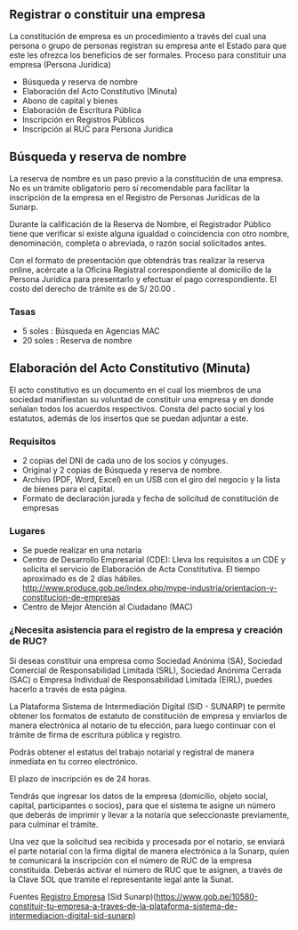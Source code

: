 ## Registrar o constituir una empresa

La constitución de empresa es un procedimiento a través del cual una persona o grupo de personas registran su empresa ante el Estado para que este les ofrezca los beneficios de ser formales. 
Proceso para constituir una empresa (Persona Jurídica)

* Búsqueda y reserva de nombre 
* Elaboración del Acto Constitutivo (Minuta)
* Abono de capital y bienes
* Elaboración de Escritura Pública
* Inscripción en Registros Públicos
* Inscripción al RUC para Persona Jurídica

## Búsqueda y reserva de nombre 

La reserva de nombre es un paso previo a la constitución de una empresa. No es un trámite obligatorio pero sí recomendable para facilitar la inscripción de la empresa en el Registro de Personas Jurídicas de la Sunarp.

Durante la calificación de la Reserva de Nombre, el Registrador Público tiene que verificar si existe alguna igualdad o coincidencia con otro nombre, denominación, completa o abreviada, o razón social solicitados antes. 

Con el formato de presentación que obtendrás tras realizar la reserva online, acércate a la Oficina Registral correspondiente al domicilio de la Persona Jurídica para presentarlo y efectuar el pago correspondiente. El costo del derecho de trámite es de S/ 20.00 .

### Tasas

* 5 soles : Búsqueda en Agencias MAC
* 20 soles : Reserva de nombre

## Elaboración del Acto Constitutivo (Minuta)

El acto constitutivo es un documento en el cual los miembros de una sociedad manifiestan su voluntad de constituir una empresa y en donde señalan todos los acuerdos respectivos. Consta del pacto social y los estatutos, además de los insertos que se puedan adjuntar a este. 

### Requisitos    

* 2 copias del DNI de cada uno de los socios y cónyuges. 
* Original y 2 copias de Búsqueda y reserva de nombre.
* Archivo (PDF, Word, Excel) en un USB con el giro del negocio y la lista de bienes para el capital.
* Formato de declaración jurada y fecha de solicitud de constitución de empresas

### Lugares

* Se puede realizar en una notaria
* Centro de Desarrollo Empresarial (CDE): Lleva los requisitos a un CDE y solicita el servicio de Elaboración de Acta Constitutiva. El tiempo aproximado es de 2 días hábiles. http://www.produce.gob.pe/index.php/mype-industria/orientacion-y-constitucion-de-empresas
* Centro de Mejor Atención al Ciudadano (MAC)

### ¿Necesita asistencia para el registro de la empresa y creación de RUC?

Si deseas constituir una empresa como Sociedad Anónima (SA), Sociedad Comercial de Responsabilidad Limitada (SRL), Sociedad Anónima Cerrada (SAC) o Empresa Individual de Responsabilidad Limitada (EIRL), puedes hacerlo a través de esta página.

La Plataforma Sistema de Intermediación Digital (SID - SUNARP) te permite obtener los formatos de estatuto de constitución de empresa y enviarlos de manera electrónica al notario de tu elección, para luego continuar con el trámite de firma de escritura pública y registro.

Podrás obtener el estatus del trabajo notarial y registral de manera inmediata en tu correo electrónico.

El plazo de inscripción es de 24 horas.

Tendrás que ingresar los datos de la empresa (domicilio, objeto social, capital, participantes o socios), para que el sistema te asigne un número que deberás de imprimir y llevar a la notaría que seleccionaste previamente, para culminar el trámite.

Una vez que la solicitud sea recibida y procesada por el notario, se enviará el parte notarial con la firma digital de manera electrónica a la Sunarp, quien te comunicará la inscripción con el número de RUC de la empresa constituida. Deberás activar el número de RUC que te asignen, a través de la Clave SOL que tramite el representante legal ante la Sunat. 

Fuentes
[Registro Empresa](https://www.gob.pe/269-registro-o-constitucion-de-empresa)
[Sid Sunarp)(https://www.gob.pe/10580-constituir-tu-empresa-a-traves-de-la-plataforma-sistema-de-intermediacion-digital-sid-sunarp)
